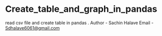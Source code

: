 # Create_table_and_graph_in_pandas
read csv file and create table in pandas . 
 Author - Sachin Halave
 Email -  Sdhalave6061@gmail.com
 
